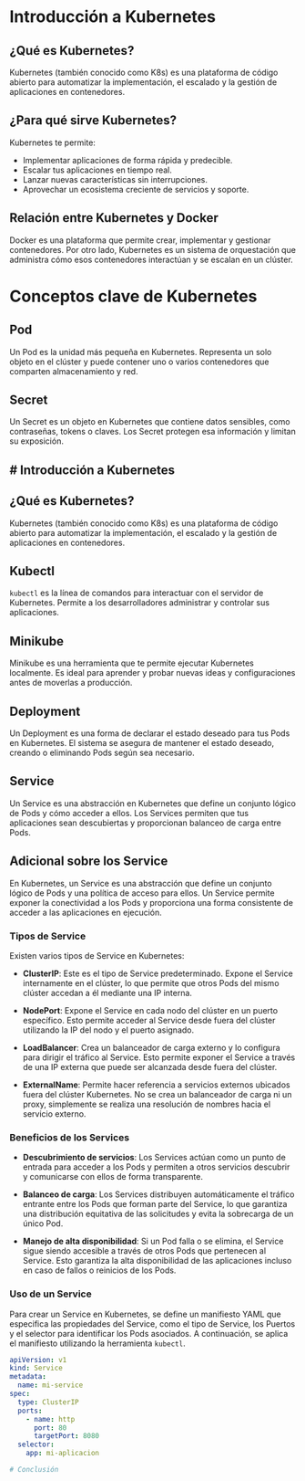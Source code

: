 # Introducción a Kubernetes

## ¿Qué es Kubernetes?

Kubernetes (también conocido como K8s) es una plataforma de código abierto para automatizar la implementación, el escalado y la gestión de aplicaciones en contenedores. 

## ¿Para qué sirve Kubernetes?

Kubernetes te permite:

- Implementar aplicaciones de forma rápida y predecible.
- Escalar tus aplicaciones en tiempo real.
- Lanzar nuevas características sin interrupciones.
- Aprovechar un ecosistema creciente de servicios y soporte.

## Relación entre Kubernetes y Docker

Docker es una plataforma que permite crear, implementar y gestionar contenedores. Por otro lado, Kubernetes es un sistema de orquestación que administra cómo esos contenedores interactúan y se escalan en un clúster.

# Conceptos clave de Kubernetes

## Pod

Un Pod es la unidad más pequeña en Kubernetes. Representa un solo objeto en el clúster y puede contener uno o varios contenedores que comparten almacenamiento y red. 

## Secret

Un Secret es un objeto en Kubernetes que contiene datos sensibles, como contraseñas, tokens o claves. Los Secret protegen esa información y limitan su exposición.

## # Introducción a Kubernetes

## ¿Qué es Kubernetes?

Kubernetes (también conocido como K8s) es una plataforma de código abierto para automatizar la implementación, el escalado y la gestión de aplicaciones en contenedores. 

## Kubectl 

`kubectl` es la línea de comandos para interactuar con el servidor de Kubernetes. Permite a los desarrolladores administrar y controlar sus aplicaciones.

## Minikube

Minikube es una herramienta que te permite ejecutar Kubernetes localmente. Es ideal para aprender y probar nuevas ideas y configuraciones antes de moverlas a producción.

## Deployment

Un Deployment es una forma de declarar el estado deseado para tus Pods en Kubernetes. El sistema se asegura de mantener el estado deseado, creando o eliminando Pods según sea necesario.

## Service

Un Service es una abstracción en Kubernetes que define un conjunto lógico de Pods y cómo acceder a ellos. Los Services permiten que tus aplicaciones sean descubiertas y proporcionan balanceo de carga entre Pods.

## Adicional sobre los Service

En Kubernetes, un Service es una abstracción que define un conjunto lógico de Pods y una política de acceso para ellos. Un Service permite exponer la conectividad a los Pods y proporciona una forma consistente de acceder a las aplicaciones en ejecución.

### Tipos de Service

Existen varios tipos de Service en Kubernetes:

- **ClusterIP**: Este es el tipo de Service predeterminado. Expone el Service internamente en el clúster, lo que permite que otros Pods del mismo clúster accedan a él mediante una IP interna.

- **NodePort**: Expone el Service en cada nodo del clúster en un puerto específico. Esto permite acceder al Service desde fuera del clúster utilizando la IP del nodo y el puerto asignado.

- **LoadBalancer**: Crea un balanceador de carga externo y lo configura para dirigir el tráfico al Service. Esto permite exponer el Service a través de una IP externa que puede ser alcanzada desde fuera del clúster.

- **ExternalName**: Permite hacer referencia a servicios externos ubicados fuera del clúster Kubernetes. No se crea un balanceador de carga ni un proxy, simplemente se realiza una resolución de nombres hacia el servicio externo.

### Beneficios de los Services

- **Descubrimiento de servicios**: Los Services actúan como un punto de entrada para acceder a los Pods y permiten a otros servicios descubrir y comunicarse con ellos de forma transparente.

- **Balanceo de carga**: Los Services distribuyen automáticamente el tráfico entrante entre los Pods que forman parte del Service, lo que garantiza una distribución equitativa de las solicitudes y evita la sobrecarga de un único Pod.

- **Manejo de alta disponibilidad**: Si un Pod falla o se elimina, el Service sigue siendo accesible a través de otros Pods que pertenecen al Service. Esto garantiza la alta disponibilidad de las aplicaciones incluso en caso de fallos o reinicios de los Pods.

### Uso de un Service

Para crear un Service en Kubernetes, se define un manifiesto YAML que especifica las propiedades del Service, como el tipo de Service, los Puertos y el selector para identificar los Pods asociados. A continuación, se aplica el manifiesto utilizando la herramienta `kubectl`.

```yaml
apiVersion: v1
kind: Service
metadata:
  name: mi-service
spec:
  type: ClusterIP
  ports:
    - name: http
      port: 80
      targetPort: 8080
  selector:
    app: mi-aplicacion

# Conclusión
